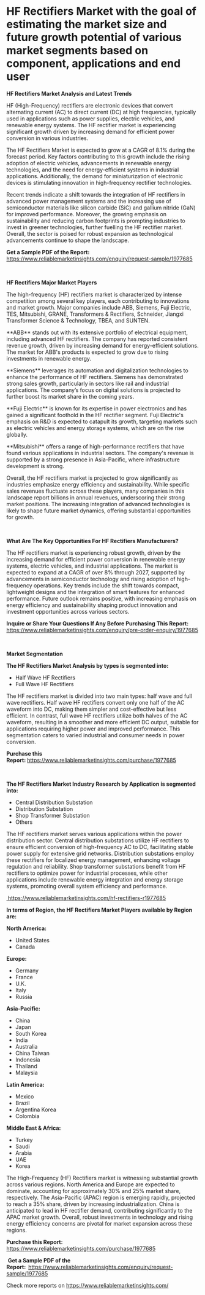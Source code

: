 <p><h1>HF Rectifiers Market with the goal of estimating the market size and future growth potential of various market segments based on component, applications and end user</h1></p><p><strong>HF Rectifiers Market Analysis and Latest Trends</strong></p>
<p><p>HF (High-Frequency) rectifiers are electronic devices that convert alternating current (AC) to direct current (DC) at high frequencies, typically used in applications such as power supplies, electric vehicles, and renewable energy systems. The HF rectifier market is experiencing significant growth driven by increasing demand for efficient power conversion in various industries. </p><p>The HF Rectifiers Market is expected to grow at a CAGR of 8.1% during the forecast period. Key factors contributing to this growth include the rising adoption of electric vehicles, advancements in renewable energy technologies, and the need for energy-efficient systems in industrial applications. Additionally, the demand for miniaturization of electronic devices is stimulating innovation in high-frequency rectifier technologies.</p><p>Recent trends indicate a shift towards the integration of HF rectifiers in advanced power management systems and the increasing use of semiconductor materials like silicon carbide (SiC) and gallium nitride (GaN) for improved performance. Moreover, the growing emphasis on sustainability and reducing carbon footprints is prompting industries to invest in greener technologies, further fuelling the HF rectifier market. Overall, the sector is poised for robust expansion as technological advancements continue to shape the landscape.</p></p>
<p><strong>Get a Sample PDF of the Report:&nbsp;</strong> <a href="https://www.reliablemarketinsights.com/enquiry/request-sample/1977685?utm_campaign=1937&utm_medium=2&utm_source=Github&utm_content=ia&utm_term=14022025&utm_id=hf-rectifiers">https://www.reliablemarketinsights.com/enquiry/request-sample/1977685</a></p>
<p>&nbsp;</p>
<p><strong>HF Rectifiers Major Market Players</strong></p>
<p><p>The high-frequency (HF) rectifiers market is characterized by intense competition among several key players, each contributing to innovations and market growth. Major companies include ABB, Siemens, Fuji Electric, TES, Mitsubishi, GRANE, Transformers & Rectifiers, Schneider, Jiangxi Transformer Science & Technology, TBEA, and SUNTEN.</p><p>**ABB** stands out with its extensive portfolio of electrical equipment, including advanced HF rectifiers. The company has reported consistent revenue growth, driven by increasing demand for energy-efficient solutions. The market for ABB's products is expected to grow due to rising investments in renewable energy.</p><p>**Siemens** leverages its automation and digitalization technologies to enhance the performance of HF rectifiers. Siemens has demonstrated strong sales growth, particularly in sectors like rail and industrial applications. The company’s focus on digital solutions is projected to further boost its market share in the coming years.</p><p>**Fuji Electric** is known for its expertise in power electronics and has gained a significant foothold in the HF rectifier segment. Fuji Electric's emphasis on R&D is expected to catapult its growth, targeting markets such as electric vehicles and energy storage systems, which are on the rise globally.</p><p>**Mitsubishi** offers a range of high-performance rectifiers that have found various applications in industrial sectors. The company's revenue is supported by a strong presence in Asia-Pacific, where infrastructure development is strong.</p><p>Overall, the HF rectifiers market is projected to grow significantly as industries emphasize energy efficiency and sustainability. While specific sales revenues fluctuate across these players, many companies in this landscape report billions in annual revenues, underscoring their strong market positions. The increasing integration of advanced technologies is likely to shape future market dynamics, offering substantial opportunities for growth.</p></p>
<p>&nbsp;</p>
<p><strong>What Are The Key Opportunities For HF Rectifiers Manufacturers?</strong></p>
<p><p>The HF rectifiers market is experiencing robust growth, driven by the increasing demand for efficient power conversion in renewable energy systems, electric vehicles, and industrial applications. The market is expected to expand at a CAGR of over 8% through 2027, supported by advancements in semiconductor technology and rising adoption of high-frequency operations. Key trends include the shift towards compact, lightweight designs and the integration of smart features for enhanced performance. Future outlook remains positive, with increasing emphasis on energy efficiency and sustainability shaping product innovation and investment opportunities across various sectors.</p></p>
<p><strong>Inquire or Share Your Questions If Any Before Purchasing This Report:</strong> <a href="https://www.reliablemarketinsights.com/enquiry/pre-order-enquiry/1977685?utm_campaign=1937&utm_medium=2&utm_source=Github&utm_content=ia&utm_term=14022025&utm_id=hf-rectifiers">https://www.reliablemarketinsights.com/enquiry/pre-order-enquiry/1977685</a></p>
<p>&nbsp;</p>
<p><strong>Market Segmentation</strong></p>
<p><strong>The HF Rectifiers Market Analysis by types is segmented into:</strong></p>
<p><ul><li>Half Wave HF Rectifiers</li><li>Full Wave HF Rectifiers</li></ul></p>
<p><p>The HF rectifiers market is divided into two main types: half wave and full wave rectifiers. Half wave HF rectifiers convert only one half of the AC waveform into DC, making them simpler and cost-effective but less efficient. In contrast, full wave HF rectifiers utilize both halves of the AC waveform, resulting in a smoother and more efficient DC output, suitable for applications requiring higher power and improved performance. This segmentation caters to varied industrial and consumer needs in power conversion.</p></p>
<p><strong>Purchase this Report:&nbsp;</strong><a href="https://www.reliablemarketinsights.com/purchase/1977685?utm_campaign=1937&utm_medium=2&utm_source=Github&utm_content=ia&utm_term=14022025&utm_id=hf-rectifiers">https://www.reliablemarketinsights.com/purchase/1977685</a></p>
<p>&nbsp;</p>
<p><strong>The HF Rectifiers Market Industry Research by Application is segmented into:</strong></p>
<p><ul><li>Central Distribution Substation</li><li>Distribution Substation</li><li>Shop Transformer Substation</li><li>Others</li></ul></p>
<p><p>The HF rectifiers market serves various applications within the power distribution sector. Central distribution substations utilize HF rectifiers to ensure efficient conversion of high-frequency AC to DC, facilitating stable power supply for extensive grid networks. Distribution substations employ these rectifiers for localized energy management, enhancing voltage regulation and reliability. Shop transformer substations benefit from HF rectifiers to optimize power for industrial processes, while other applications include renewable energy integration and energy storage systems, promoting overall system efficiency and performance.</p></p>
<p><a href="https://www.reliablemarketinsights.com/hf-rectifiers-r1977685?utm_campaign=1937&utm_medium=2&utm_source=Github&utm_content=ia&utm_term=14022025&utm_id=hf-rectifiers">&nbsp;https://www.reliablemarketinsights.com/hf-rectifiers-r1977685</a></p>
<p><strong>In terms of Region, the HF Rectifiers Market Players available by Region are:</strong></p>
<p>
    <p> <strong> North America: </strong>
        <ul>
            <li>United States</li>
            <li>Canada</li>
        </ul>
        </p> 
    <p> <strong> Europe: </strong>
        <ul>
            <li>Germany</li>
            <li>France</li>
            <li>U.K.</li>
            <li>Italy</li>
            <li>Russia</li>
        </ul>
        </p> 
    <p> <strong> Asia-Pacific: </strong>
        <ul>
            <li>China</li>
            <li>Japan</li>
            <li>South Korea</li>
            <li>India</li>
            <li>Australia</li>
            <li>China Taiwan</li>
            <li>Indonesia</li>
            <li>Thailand</li>
            <li>Malaysia</li>
        </ul>
        </p> 
    <p> <strong> Latin America: </strong>
        <ul>
            <li>Mexico</li>
            <li>Brazil</li>
            <li>Argentina Korea</li>
            <li>Colombia</li>
        </ul>
        </p> 
    <p> <strong> Middle East & Africa: </strong>
        <ul>
            <li>Turkey</li>
            <li>Saudi</li>
            <li>Arabia</li>
            <li>UAE</li>
            <li>Korea</li>
        </ul>
    </p>
    </p>
<p><p>The High-Frequency (HF) Rectifiers market is witnessing substantial growth across various regions. North America and Europe are expected to dominate, accounting for approximately 30% and 25% market share, respectively. The Asia-Pacific (APAC) region is emerging rapidly, projected to reach a 35% share, driven by increasing industrialization. China is anticipated to lead in HF rectifier demand, contributing significantly to the APAC market growth. Overall, robust investments in technology and rising energy efficiency concerns are pivotal for market expansion across these regions.</p></p>
<p><strong>Purchase this Report: </strong><a href="https://www.reliablemarketinsights.com/purchase/1977685?utm_campaign=1937&utm_medium=2&utm_source=Github&utm_content=ia&utm_term=14022025&utm_id=hf-rectifiers">https://www.reliablemarketinsights.com/purchase/1977685</a></p>
<p>&nbsp;<strong>Get a Sample PDF of the Report:&nbsp;&nbsp;</strong><a href="https://www.reliablemarketinsights.com/enquiry/request-sample/1977685?utm_campaign=1937&utm_medium=2&utm_source=Github&utm_content=ia&utm_term=14022025&utm_id=hf-rectifiers">https://www.reliablemarketinsights.com/enquiry/request-sample/1977685</a></p>
<p><strong></strong></p>
<p>Check more reports on <a href="https://www.reliablemarketinsights.com/?utm_campaign=1937&utm_medium=2&utm_source=Github&utm_content=ia&utm_term=14022025&utm_id=hf-rectifiers">https://www.reliablemarketinsights.com/</a></p>